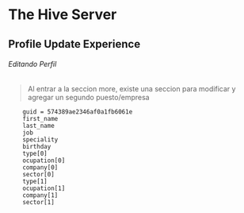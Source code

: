 # The Hive Server
## Profile Update Experience

###### Editando Perfil 
> Al entrar a la seccion more, existe una seccion para modificar y agregar un segundo puesto/empresa
```
	guid = 574389ae2346af0a1fb6061e
	first_name
	last_name
	job
	speciality
	birthday
	type[0]
	ocupation[0]
	company[0]
	sector[0]
	type[1]
	ocupation[1]
	company[1]
	sector[1]
```